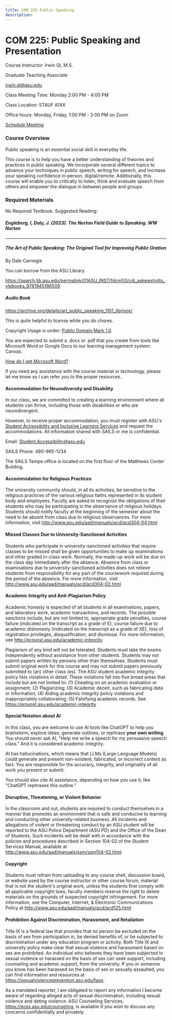 ```yaml
---
title: COM 225 Public Speaking
description: 
---
```


# COM 225: Public Speaking and Presentation

Course Instructor: Irwin Qi, M.S.

Graduate Teaching Associate

[irwin.qi@asu.edu](mailto:irwin.qi@asu.edu)

Class Meeting Time: Monday 2:00 PM - 4:00 PM

Class Location: STAUF A1XX

Office hours: Monday, Friday, 1:00 PM - 2:00 PM on Zoom

[Schedule Meeting](https://google.com)



### Course Overview

Public speaking is an essential social skill in everyday life. 

This course is to help you have a better understanding of theories and practices in public speaking. We incorporate several different topics to advance your techniques in public speech, writing for speech, and increase your speaking confidence in-person, digital/remote. Additionally, this course will enable you to critically to listen, think and evaluate speech from others and empower the dialogue in between people and groups. 



### Required Materials

No Required Textbook. Suggested Reading:

##### Engleberg, I, Daly, J. (2023). The Norton Field Guide to Speaking. WW Norton

---

##### The Art of Public Speaking: The Original Tool for Improving Public Oration 

By Dale Carnegie

You can borrow from the ASU Library

https://search.lib.asu.edu/permalink/01ASU_INST/fdcm53/cdi_askewsholts_vlebooks_9781945186509

##### Audio Book

https://archive.org/details/art_public_speaking_1101_librivox/

This is quite helpful to license while you do chores. 

Copyright Usage is under: [Public Domain Mark 1.0](http://creativecommons.org/publicdomain/mark/1.0/)

You are expected to submit a .docx or .pdf that you create from tools like Microsoft Word or Google Docs to our learning management system: Canvas. 

[How do I get Microsoft Word?](https://asu.my.salesforce-sites.com/kb/articles/FAQ/How-do-I-get-Microsoft-Office-365/?l=en_US&fs=RelatedArticle)

If you need any assistance with the course material or technology, please let me know so I can refer you to the proper resources. 

#### **Accommodation for Neurodiversity and Disability** 

In our class, we are committed to creating a learning environment where all students can thrive, including those with disabilities or who are neurodivergent. 

However, to receive proper accommodation, you must register with ASU's [Student Accessibility and Inclusive Learning Services](https://eoss.asu.edu/accessibility) and request the accommodations. All information shared with SAILS or me is confidential. 

Email: Student.Accessibility@asu.edu

SAILS Phone: 480-965-1234

The SAILS Tempe office is located on the first floor of the Matthews Center Building.

#### **Accommodation for Religious Practices** 

The university community should, in all its activities, be sensitive to the religious practices of the various religious faiths represented in its student body and employees. Faculty are asked to recognize the obligations of their students who may be participating in the observance of religious holidays. Students should notify faculty at the beginning of the semester about the need to be absent from class due to religious observances. For more information, visit http://www.asu.edu/aad/manuals/acd/acd304-04.html



#### **Missed Classes Due to University-Sanctioned Activities**

Students who participate in university-sanctioned activities that require classes to be missed shall be given opportunities to make up examinations and other graded in-class work. Normally, the made-up work will be due on the class day immediately after the absence. Absence from class or examinations due to university-sanctioned activities does not relieve students from responsibility for any part of the coursework required during the period of the absence. For more information, visit http://www.asu.edu/aad/manuals/acd/acd304-02.html



#### **Academic Integrity and Anti-Plagiarism Policy** 

Academic honesty is expected of all students in all examinations, papers, and laboratory work, academic transactions, and records.  The possible sanctions include, but are not limited to, appropriate grade penalties, course failure (indicated on the transcript as a grade of E), course failure due to academic dishonesty (indicated on the transcript as a grade of XE), loss of registration privileges, disqualification, and dismissal.  For more information, see http://provost.asu.edu/academic-integrity 

Plagiarism of any kind will not be tolerated. Students must take the exams independently without assistance from other students. Students may not submit papers written by persons other than themselves. Students must submit original work for this course and may not submit papers previously submitted to (an) other class (es). The ASU student academic integrity policy lists violations in detail. These violations fall into five broad areas that include but are not limited to: (1) Cheating on an academic evaluation or assignment; (2) Plagiarizing; (3) Academic deceit, such as fabricating data or information; (4) Aiding academic integrity policy violations and inappropriately collaborating; (5) Falsifying academic records. See https://provost.asu.edu/academic-integrity



#### **Special Notation about AI** 

In this class, you are welcome to use AI tools like ChatGPT to help you brainstorm, explore ideas, generate outlines, or rephrase **your own writing**. You should never ask AI, "Help me write a speech for my persuasive speech class." And it is considered academic integrity. 

AI has hallucinations, which means that LLMs (Large Language Models) could generate and present non-existent, fabricated, or incorrect content as fact. You are responsible for the accuracy, integrity, and originality of all work you present or submit. 

You should also cite AI assistance, depending on how you use it, like "ChatGPT rephrases this outline."





#### **Disruptive, Threatening, or Violent Behavior**

In the classroom and out, students are required to conduct themselves in a manner that promotes an environment that is safe and conducive to learning and conducting other university-related business. All incidents and allegations of violent or threatening conduct by an ASU student will be reported to the ASU Police Department (ASU PD) and the Office of the Dean of Students. Such incidents will be dealt with in accordance with the policies and procedures described in Section 104-02 of the Student Services Manual, available at http://www.asu.edu/aad/manuals/ssm/ssm104-02.html



#### **Copyright**

Students must refrain from uploading to any course shell, discussion board, or website used by the course instructor or other course forum, material that is not the student's original work, unless the students first comply with all applicable copyright laws; faculty members reserve the right to delete materials on the grounds of suspected copyright infringement. For more information, see the Computer, Internet, & Electronic Communications Policy at http://www.asu.edu/aad/manuals/acd/acd125.html



#### **Prohibition Against Discrimination, Harassment, and Retaliation**

Title IX is a federal law that provides that no person be excluded on the basis of sex from participation in, be denied benefits of, or be subjected to discrimination under any education program or activity. Both Title IX and university policy make clear that sexual violence and harassment based on sex are prohibited. An individual who believes they have been subjected to sexual violence or harassed on the basis of sex can seek support, including counseling and academic support, from the university. If you or someone you know has been harassed on the basis of sex or sexually assaulted, you can find information and resources at https://sexualviolenceprevention.asu.edu/faqs. 

As a mandated reporter, I am obligated to report any information I become aware of regarding alleged acts of sexual discrimination, including sexual violence and dating violence. ASU Counseling Services, https://eoss.asu.edu/counseling, is available if you wish to discuss any concerns confidentially and privately.
